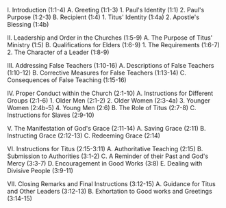 I. Introduction (1:1-4)
   A. Greeting (1:1-3)
      1. Paul's Identity (1:1)
      2. Paul's Purpose (1:2-3)
   B. Recipient (1:4)
      1. Titus' Identity (1:4a)
      2. Apostle's Blessing (1:4b)

II. Leadership and Order in the Churches (1:5-9)
   A. The Purpose of Titus' Ministry (1:5)
   B. Qualifications for Elders (1:6-9)
      1. The Requirements (1:6-7)
      2. The Character of a Leader (1:8-9)

III. Addressing False Teachers (1:10-16)
   A. Descriptions of False Teachers (1:10-12)
   B. Corrective Measures for False Teachers (1:13-14)
   C. Consequences of False Teaching (1:15-16)

IV. Proper Conduct within the Church (2:1-10)
   A. Instructions for Different Groups (2:1-6)
      1. Older Men (2:1-2)
      2. Older Women (2:3-4a)
      3. Younger Women (2:4b-5)
      4. Young Men (2:6)
   B. The Role of Titus (2:7-8)
   C. Instructions for Slaves (2:9-10)

V. The Manifestation of God's Grace (2:11-14)
   A. Saving Grace (2:11)
   B. Instructing Grace (2:12-13)
   C. Redeeming Grace (2:14)

VI. Instructions for Titus (2:15-3:11)
   A. Authoritative Teaching (2:15)
   B. Submission to Authorities (3:1-2)
   C. A Reminder of their Past and God's Mercy (3:3-7)
   D. Encouragement in Good Works (3:8)
   E. Dealing with Divisive People (3:9-11)

VII. Closing Remarks and Final Instructions (3:12-15)
   A. Guidance for Titus and Other Leaders (3:12-13)
   B. Exhortation to Good works and Greetings (3:14-15)